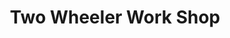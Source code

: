 ---
title: "Two Wheeler Work Shop"
url: /wandoor/two-wheeler-work-shop-valanchery-nilambur-road-2/
shop: motorcycle
---